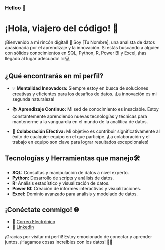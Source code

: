 ### Helloo 👋

<!--
**marianal6/marianal6** is a ✨ _special_ ✨ repository because its `README.md` (this file) appears on your GitHub profile.

Here are some ideas to get you started:

- 🔭 I’m currently working on ...
- 🌱 I’m currently learning ...
- 👯 I’m looking to collaborate on ...
- 🤔 I’m looking for help with ...
- 💬 Ask me about ...
- 📫 How to reach me: ...
- 😄 Pronouns: ...
- ⚡ Fun fact: ...
-->
# ¡Hola, viajero del código! 👋

¡Bienvenido a mi rincón digital! 🚀 Soy [Tu Nombre], una analista de datos apasionada por el aprendizaje y la innovación. Si estás buscando a alguien con sólidos conocimientos en SQL, Python, R, Power BI y Excel, ¡has llegado al lugar adecuado! 📊💻

## ¿Qué encontrarás en mi perfil?

- 💡 **Mentalidad Innovadora:** Siempre estoy en busca de soluciones creativas y eficientes para los desafíos de datos. ¡La innovación es mi segunda naturaleza!

- 📚 **Aprendizaje Continuo:** Mi sed de conocimiento es insaciable. Estoy constantemente aprendiendo nuevas tecnologías y técnicas para mantenerme a la vanguardia en el mundo de la analítica de datos.

- 🤝 **Colaboración Efectiva:** Mi objetivo es contribuir significativamente al éxito de cualquier equipo en el que participe. ¡La colaboración y el trabajo en equipo son clave para lograr resultados excepcionales!

## Tecnologías y Herramientas que manejo🛠️

- **SQL:** Consultas y manipulación de datos a nivel experto.
- **Python:** Desarrollo de scripts y análisis de datos.
- **R:** Análisis estadístico y visualización de datos.
- **Power BI:** Creación de informes interactivos y visualizaciones.
- **Excel:** Dominio avanzado para análisis y modelado de datos.



## ¡Conéctate conmigo! 🌐

- 📧 [Correo Electrónico](mailto:tu.marianalujanalva@gmail.com)
- 🔗 [LinkedIn](https://www.linkedin.com/in/marianalujan/)

¡Gracias por visitar mi perfil! Estoy emocionado de conectar y aprender juntos. ¡Hagamos cosas increíbles con los datos! 🚀✨

